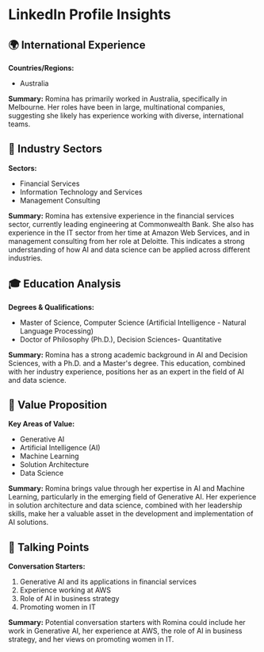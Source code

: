 # LinkedIn Profile Insights

## 🌍 International Experience

**Countries/Regions:**
- Australia

**Summary:** Romina has primarily worked in Australia, specifically in Melbourne. Her roles have been in large, multinational companies, suggesting she likely has experience working with diverse, international teams.

## 🏢 Industry Sectors

**Sectors:**
- Financial Services
- Information Technology and Services
- Management Consulting

**Summary:** Romina has extensive experience in the financial services sector, currently leading engineering at Commonwealth Bank. She also has experience in the IT sector from her time at Amazon Web Services, and in management consulting from her role at Deloitte. This indicates a strong understanding of how AI and data science can be applied across different industries.

## 🎓 Education Analysis

**Degrees & Qualifications:**
- Master of Science, Computer Science (Artificial Intelligence - Natural Language Processing)
- Doctor of Philosophy (Ph.D.), Decision Sciences- Quantitative

**Summary:** Romina has a strong academic background in AI and Decision Sciences, with a Ph.D. and a Master's degree. This education, combined with her industry experience, positions her as an expert in the field of AI and data science.

## 💼 Value Proposition

**Key Areas of Value:**
- Generative AI
- Artificial Intelligence (AI)
- Machine Learning
- Solution Architecture
- Data Science

**Summary:** Romina brings value through her expertise in AI and Machine Learning, particularly in the emerging field of Generative AI. Her experience in solution architecture and data science, combined with her leadership skills, make her a valuable asset in the development and implementation of AI solutions.

## 💬 Talking Points

**Conversation Starters:**
1. Generative AI and its applications in financial services
2. Experience working at AWS
3. Role of AI in business strategy
4. Promoting women in IT

**Summary:** Potential conversation starters with Romina could include her work in Generative AI, her experience at AWS, the role of AI in business strategy, and her views on promoting women in IT.
